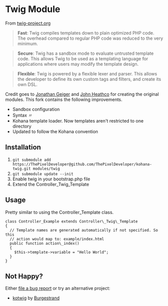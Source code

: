Twig Module
===========

From [twig-project.org](http://twig-project.org)

> **Fast**: Twig compiles templates down to plain optimized PHP code. The overhead
compared to regular PHP code was reduced to the very minimum.

> **Secure**: Twig has a sandbox mode to evaluate untrusted template code. This allows
Twig to be used as a templating language for applications where users may modify
the template design.

> **Flexible**: Twig is powered by a flexible lexer and parser. This allows the developer
to define its own custom tags and filters, and create its own DSL.

Credit goes to [Jonathan Geiger](http://github.com/jonathangeiger/kohana-twig) and
[John Heathco](http://github.com/jheathco/kohana-twig) for creating the original modules.
This fork contains the following improvements.

* Sandbox configuration
* Syntax 〃
* Kohana template loader. Now templates aren't restricted to one directory
* Updated to follow the Kohana convention

Installation
------------

1. `git submodule add https://ThePixelDeveloper@github.com/ThePixelDeveloper/kohana-twig.git modules/twig`
2. `git submodule update --init`
3. Enable twig in your bootstrap.php file
4. Extend the Controller\_Twig\_Template

Usage
-----

Pretty similar to using the Controller\_Template class.

    class Controller_Example extends Controller\_Twig\_Template
    {
      // Template names are generated automatically if not specified. So this
      // action would map to: example/index.html
      public function action\_index()
      {
        $this->template->variable = "Hello World";
      }
    }

Not Happy?
---------

Either [file a bug report](http://github.com/ThePixelDeveloper/kohana-twig/issues)
or try an alternative project:

* [kotwig](http://github.com/Burgestrand/kotwig) by [Burgestrand](http://github.com/Burgestrand)